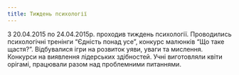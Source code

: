 ```yaml
---
title: Тиждень психології
---
```


З 20.04.2015 по 24.04.2015р. проходив тиждень психології. Проводились психологічні тренінги “Єдність понад усе”, конкурс малюнків “Що таке щастя?”. Відбувалися ігри на розвиток уяви, уваги та мислення. Конкурси на виявлення лідерських здібностей. Учні виготовляли квіти орігамі, працювали разом над проблемними питаннями.

<slideshow id="72157652108662071"></slideshow>
